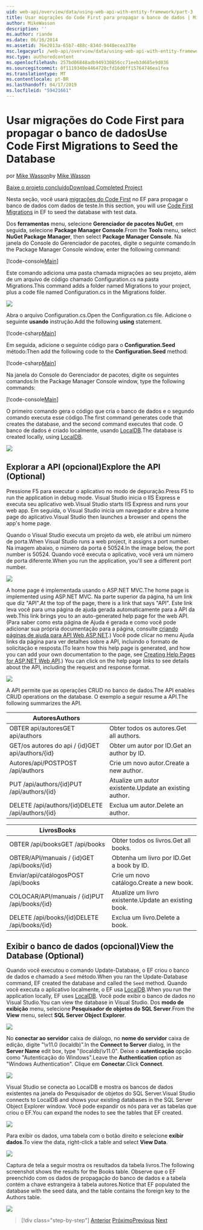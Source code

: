 ```yaml
---
uid: web-api/overview/data/using-web-api-with-entity-framework/part-3
title: Usar migrações do Code First para propagar o banco de dados | Microsoft Docs
author: MikeWasson
description: ''
ms.author: riande
ms.date: 06/16/2014
ms.assetid: 76e2013a-65b7-488c-834d-9448ecea378e
msc.legacyurl: /web-api/overview/data/using-web-api-with-entity-framework/part-3
msc.type: authoredcontent
ms.openlocfilehash: 257bd06848adb949330856cc71eeb3d685e9d036
ms.sourcegitcommit: 0f1119340e4464720cfd16d0ff15764746ea1fea
ms.translationtype: MT
ms.contentlocale: pt-BR
ms.lasthandoff: 04/17/2019
ms.locfileid: "59421661"
---
```

# <a name="use-code-first-migrations-to-seed-the-database"></a><span data-ttu-id="71202-102">Usar migrações do Code First para propagar o banco de dados</span><span class="sxs-lookup"><span data-stu-id="71202-102">Use Code First Migrations to Seed the Database</span></span>

<span data-ttu-id="71202-103">por [Mike Wasson](https://github.com/MikeWasson)</span><span class="sxs-lookup"><span data-stu-id="71202-103">by [Mike Wasson](https://github.com/MikeWasson)</span></span>

[<span data-ttu-id="71202-104">Baixe o projeto concluído</span><span class="sxs-lookup"><span data-stu-id="71202-104">Download Completed Project</span></span>](https://github.com/MikeWasson/BookService)

<span data-ttu-id="71202-105">Nesta seção, você usará [migrações do Code First](https://msdn.microsoft.com/data/jj591621) no EF para propagar o banco de dados com dados de teste.</span><span class="sxs-lookup"><span data-stu-id="71202-105">In this section, you will use [Code First Migrations](https://msdn.microsoft.com/data/jj591621) in EF to seed the database with test data.</span></span>

<span data-ttu-id="71202-106">Dos **ferramentas** menu, selecione **Gerenciador de pacotes NuGet**, em seguida, selecione **Package Manager Console**.</span><span class="sxs-lookup"><span data-stu-id="71202-106">From the **Tools** menu, select **NuGet Package Manager**, then select **Package Manager Console**.</span></span> <span data-ttu-id="71202-107">Na janela do Console do Gerenciador de pacotes, digite o seguinte comando:</span><span class="sxs-lookup"><span data-stu-id="71202-107">In the Package Manager Console window, enter the following command:</span></span>

[!code-console[Main](part-3/samples/sample1.cmd)]

<span data-ttu-id="71202-108">Este comando adiciona uma pasta chamada migrações ao seu projeto, além de um arquivo de código chamado Configuration.cs na pasta Migrations.</span><span class="sxs-lookup"><span data-stu-id="71202-108">This command adds a folder named Migrations to your project, plus a code file named Configuration.cs in the Migrations folder.</span></span>

![](part-3/_static/image1.png)

<span data-ttu-id="71202-109">Abra o arquivo Configuration.cs.</span><span class="sxs-lookup"><span data-stu-id="71202-109">Open the Configuration.cs file.</span></span> <span data-ttu-id="71202-110">Adicione o seguinte **usando** instrução.</span><span class="sxs-lookup"><span data-stu-id="71202-110">Add the following **using** statement.</span></span>

[!code-csharp[Main](part-3/samples/sample2.cs)]

<span data-ttu-id="71202-111">Em seguida, adicione o seguinte código para o **Configuration.Seed** método:</span><span class="sxs-lookup"><span data-stu-id="71202-111">Then add the following code to the **Configuration.Seed** method:</span></span>

[!code-csharp[Main](part-3/samples/sample3.cs)]

<span data-ttu-id="71202-112">Na janela do Console do Gerenciador de pacotes, digite os seguintes comandos:</span><span class="sxs-lookup"><span data-stu-id="71202-112">In the Package Manager Console window, type the following commands:</span></span>

[!code-console[Main](part-3/samples/sample4.cmd)]

<span data-ttu-id="71202-113">O primeiro comando gera o código que cria o banco de dados e o segundo comando executa esse código.</span><span class="sxs-lookup"><span data-stu-id="71202-113">The first command generates code that creates the database, and the second command executes that code.</span></span> <span data-ttu-id="71202-114">O banco de dados é criado localmente, usando [LocalDB](https://msdn.microsoft.com/library/hh510202.aspx).</span><span class="sxs-lookup"><span data-stu-id="71202-114">The database is created locally, using [LocalDB](https://msdn.microsoft.com/library/hh510202.aspx).</span></span>

![](part-3/_static/image2.png)

## <a name="explore-the-api-optional"></a><span data-ttu-id="71202-115">Explorar a API (opcional)</span><span class="sxs-lookup"><span data-stu-id="71202-115">Explore the API (Optional)</span></span>

<span data-ttu-id="71202-116">Pressione F5 para executar o aplicativo no modo de depuração.</span><span class="sxs-lookup"><span data-stu-id="71202-116">Press F5 to run the application in debug mode.</span></span> <span data-ttu-id="71202-117">Visual Studio inicia o IIS Express e executa seu aplicativo web.</span><span class="sxs-lookup"><span data-stu-id="71202-117">Visual Studio starts IIS Express and runs your web app.</span></span> <span data-ttu-id="71202-118">Em seguida, o Visual Studio inicia um navegador e abre a home page do aplicativo.</span><span class="sxs-lookup"><span data-stu-id="71202-118">Visual Studio then launches a browser and opens the app's home page.</span></span>

<span data-ttu-id="71202-119">Quando o Visual Studio executa um projeto da web, ele atribui um número de porta.</span><span class="sxs-lookup"><span data-stu-id="71202-119">When Visual Studio runs a web project, it assigns a port number.</span></span> <span data-ttu-id="71202-120">Na imagem abaixo, o número da porta é 50524.</span><span class="sxs-lookup"><span data-stu-id="71202-120">In the image below, the port number is 50524.</span></span> <span data-ttu-id="71202-121">Quando você executa o aplicativo, você verá um número de porta diferente.</span><span class="sxs-lookup"><span data-stu-id="71202-121">When you run the application, you'll see a different port number.</span></span>

![](part-3/_static/image3.png)

<span data-ttu-id="71202-122">A home page é implementada usando o ASP.NET MVC.</span><span class="sxs-lookup"><span data-stu-id="71202-122">The home page is implemented using ASP.NET MVC.</span></span> <span data-ttu-id="71202-123">Na parte superior da página, há um link que diz "API".</span><span class="sxs-lookup"><span data-stu-id="71202-123">At the top of the page, there is a link that says "API".</span></span> <span data-ttu-id="71202-124">Este link leva você para uma página de ajuda gerada automaticamente para a API da web.</span><span class="sxs-lookup"><span data-stu-id="71202-124">This link brings you to an auto-generated help page for the web API.</span></span> <span data-ttu-id="71202-125">(Para saber como esta página de Ajuda é gerada e como você pode adicionar sua própria documentação para a página, consulte [criando páginas de ajuda para API Web ASP.NET](../../getting-started-with-aspnet-web-api/creating-api-help-pages.md).) Você pode clicar no menu Ajuda links da página para ver detalhes sobre a API, incluindo o formato de solicitação e resposta.</span><span class="sxs-lookup"><span data-stu-id="71202-125">(To learn how this help page is generated, and how you can add your own documentation to the page, see [Creating Help Pages for ASP.NET Web API](../../getting-started-with-aspnet-web-api/creating-api-help-pages.md).) You can click on the help page links to see details about the API, including the request and response format.</span></span>

![](part-3/_static/image4.png)

<span data-ttu-id="71202-126">A API permite que as operações CRUD no banco de dados.</span><span class="sxs-lookup"><span data-stu-id="71202-126">The API enables CRUD operations on the database.</span></span> <span data-ttu-id="71202-127">O exemplo a seguir resume a API.</span><span class="sxs-lookup"><span data-stu-id="71202-127">The following summarizes the API.</span></span>

| <span data-ttu-id="71202-128">Autores</span><span class="sxs-lookup"><span data-stu-id="71202-128">Authors</span></span> |  |
| --- | -- |
| <span data-ttu-id="71202-129">OBTER api/autores</span><span class="sxs-lookup"><span data-stu-id="71202-129">GET api/authors</span></span> | <span data-ttu-id="71202-130">Obter todos os autores.</span><span class="sxs-lookup"><span data-stu-id="71202-130">Get all authors.</span></span> |
| <span data-ttu-id="71202-131">GET/os autores do api / {id}</span><span class="sxs-lookup"><span data-stu-id="71202-131">GET api/authors/{id}</span></span> | <span data-ttu-id="71202-132">Obter um autor por ID.</span><span class="sxs-lookup"><span data-stu-id="71202-132">Get an author by ID.</span></span> |
| <span data-ttu-id="71202-133">Autores/api/POST</span><span class="sxs-lookup"><span data-stu-id="71202-133">POST /api/authors</span></span> | <span data-ttu-id="71202-134">Crie um novo autor.</span><span class="sxs-lookup"><span data-stu-id="71202-134">Create a new author.</span></span> |
| <span data-ttu-id="71202-135">PUT /api/authors/{id}</span><span class="sxs-lookup"><span data-stu-id="71202-135">PUT /api/authors/{id}</span></span> | <span data-ttu-id="71202-136">Atualize um autor existente.</span><span class="sxs-lookup"><span data-stu-id="71202-136">Update an existing author.</span></span> |
| <span data-ttu-id="71202-137">DELETE /api/authors/{id}</span><span class="sxs-lookup"><span data-stu-id="71202-137">DELETE /api/authors/{id}</span></span> | <span data-ttu-id="71202-138">Exclua um autor.</span><span class="sxs-lookup"><span data-stu-id="71202-138">Delete an author.</span></span> |

| <span data-ttu-id="71202-139">Livros</span><span class="sxs-lookup"><span data-stu-id="71202-139">Books</span></span> |  |
| --- | -- |
| <span data-ttu-id="71202-140">OBTER /api/books</span><span class="sxs-lookup"><span data-stu-id="71202-140">GET /api/books</span></span> | <span data-ttu-id="71202-141">Obter todos os livros.</span><span class="sxs-lookup"><span data-stu-id="71202-141">Get all books.</span></span> |
| <span data-ttu-id="71202-142">OBTER/API/manuais / {id}</span><span class="sxs-lookup"><span data-stu-id="71202-142">GET /api/books/{id}</span></span> | <span data-ttu-id="71202-143">Obtenha um livro por ID.</span><span class="sxs-lookup"><span data-stu-id="71202-143">Get a book by ID.</span></span> |
| <span data-ttu-id="71202-144">Enviar/api/catálogos</span><span class="sxs-lookup"><span data-stu-id="71202-144">POST /api/books</span></span> | <span data-ttu-id="71202-145">Crie um novo catálogo.</span><span class="sxs-lookup"><span data-stu-id="71202-145">Create a new book.</span></span> |
| <span data-ttu-id="71202-146">COLOCAR/API/manuais / {id}</span><span class="sxs-lookup"><span data-stu-id="71202-146">PUT /api/books/{id}</span></span> | <span data-ttu-id="71202-147">Atualize um livro existente.</span><span class="sxs-lookup"><span data-stu-id="71202-147">Update an existing book.</span></span> |
| <span data-ttu-id="71202-148">DELETE /api/books/{id}</span><span class="sxs-lookup"><span data-stu-id="71202-148">DELETE /api/books/{id}</span></span> | <span data-ttu-id="71202-149">Exclua um livro.</span><span class="sxs-lookup"><span data-stu-id="71202-149">Delete a book.</span></span> |

## <a name="view-the-database-optional"></a><span data-ttu-id="71202-150">Exibir o banco de dados (opcional)</span><span class="sxs-lookup"><span data-stu-id="71202-150">View the Database (Optional)</span></span>

<span data-ttu-id="71202-151">Quando você executou o comando Update-Database, o EF criou o banco de dados e chamado a `Seed` método.</span><span class="sxs-lookup"><span data-stu-id="71202-151">When you ran the Update-Database command, EF created the database and called the `Seed` method.</span></span> <span data-ttu-id="71202-152">Quando você executa o aplicativo localmente, o EF usa [LocalDB](https://blogs.msdn.com/b/sqlexpress/archive/2011/07/12/introducing-localdb-a-better-sql-express.aspx).</span><span class="sxs-lookup"><span data-stu-id="71202-152">When you run the application locally, EF uses [LocalDB](https://blogs.msdn.com/b/sqlexpress/archive/2011/07/12/introducing-localdb-a-better-sql-express.aspx).</span></span> <span data-ttu-id="71202-153">Você pode exibir o banco de dados no Visual Studio.</span><span class="sxs-lookup"><span data-stu-id="71202-153">You can view the database in Visual Studio.</span></span> <span data-ttu-id="71202-154">Dos **modo de exibição** menu, selecione **Pesquisador de objetos do SQL Server**.</span><span class="sxs-lookup"><span data-stu-id="71202-154">From the **View** menu, select **SQL Server Object Explorer**.</span></span>

![](part-3/_static/image5.png)

<span data-ttu-id="71202-155">No **conectar ao servidor** caixa de diálogo, no **nome do servidor** caixa de edição, digite "\v11.0 (localdb)".</span><span class="sxs-lookup"><span data-stu-id="71202-155">In the **Connect to Server** dialog, in the **Server Name** edit box, type "(localdb)\v11.0".</span></span> <span data-ttu-id="71202-156">Deixe o **autenticação** opção como "Autenticação do Windows".</span><span class="sxs-lookup"><span data-stu-id="71202-156">Leave the **Authentication** option as "Windows Authentication".</span></span> <span data-ttu-id="71202-157">Clique em **Conectar**.</span><span class="sxs-lookup"><span data-stu-id="71202-157">Click **Connect**.</span></span>

![](part-3/_static/image6.png)

<span data-ttu-id="71202-158">Visual Studio se conecta ao LocalDB e mostra os bancos de dados existentes na janela do Pesquisador de objetos do SQL Server.</span><span class="sxs-lookup"><span data-stu-id="71202-158">Visual Studio connects to LocalDB and shows your existing databases in the SQL Server Object Explorer window.</span></span> <span data-ttu-id="71202-159">Você pode expandir os nós para ver as tabelas que criou o EF.</span><span class="sxs-lookup"><span data-stu-id="71202-159">You can expand the nodes to see the tables that EF created.</span></span>

![](part-3/_static/image7.png)

<span data-ttu-id="71202-160">Para exibir os dados, uma tabela com o botão direito e selecione **exibir dados**.</span><span class="sxs-lookup"><span data-stu-id="71202-160">To view the data, right-click a table and select **View Data**.</span></span>

![](part-3/_static/image8.png)

<span data-ttu-id="71202-161">Captura de tela a seguir mostra os resultados da tabela livros.</span><span class="sxs-lookup"><span data-stu-id="71202-161">The following screenshot shows the results for the Books table.</span></span> <span data-ttu-id="71202-162">Observe que o EF preenchido com os dados de propagação do banco de dados e a tabela contém a chave estrangeira à tabela autores.</span><span class="sxs-lookup"><span data-stu-id="71202-162">Notice that EF populated the database with the seed data, and the table contains the foreign key to the Authors table.</span></span>

![](part-3/_static/image9.png)

> [!div class="step-by-step"]
> <span data-ttu-id="71202-163">[Anterior](part-2.md)
> [Próximo](part-4.md)</span><span class="sxs-lookup"><span data-stu-id="71202-163">[Previous](part-2.md)
[Next](part-4.md)</span></span>
